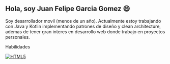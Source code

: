 ## Hola, soy Juan Felipe Garcia Gomez 😄

Soy desarrollador movil (menos de un año). Actualmente estoy trabajando con Java y Kotlin implementando patrones de diseño y clean architecture, ademas de tener gran interes en desarrollo web donde trabajo en proyectos personales.

Habilidades

<a href="https://github.com/JuanGarciaGomez"><img src="https://camo.githubusercontent.com/5087e8e9195fb469d8a3b8572a23400fe5a6d3671d85cdbc787d13a2eaeba5d0/68747470733a2f2f696d672e736869656c64732e696f2f62616467652f2d677261793f6c6f676f3d68746d6c35266c6162656c3d48544d4c35266c6f676f436f6c6f723d7768697465266c6162656c436f6c6f723d6f72616e676526636f6c6f723d6f72616e6765" alt="HTML5" data-canonical-src="https://img.shields.io/badge/-gray?logo=html5&amp;label=HTML5&amp;logoColor=white&amp;labelColor=orange&amp;color=orange" style="max-width: 100%;"></a>



<!--
**JuanGarciaGomez/JuanGarciaGomez** is a ✨ _special_ ✨ repository because its `README.md` (this file) appears on your GitHub profile.

Here are some ideas to get you started:

- 🔭 I’m currently working on ...
- 🌱 I’m currently learning ...
- 👯 I’m looking to collaborate on ...
- 🤔 I’m looking for help with ...
- 💬 Ask me about ...
- 📫 How to reach me: ...
- 😄 Pronouns: ...
- ⚡ Fun fact: ...
-->
